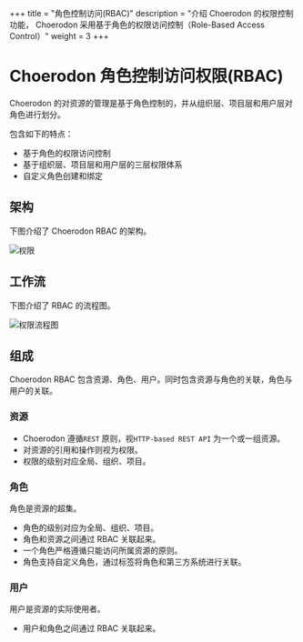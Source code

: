 ﻿+++
title = "角色控制访问(RBAC)"
description = "介绍 Choerodon 的权限控制功能， Choerodon 采用基于角色的权限访问控制（Role-Based Access Control）"
weight = 3
+++

# Choerodon 角色控制访问权限(RBAC)

Choerodon 的对资源的管理是基于角色控制的，并从组织层、项目层和用户层对角色进行划分。

包含如下的特点：

- 基于角色的权限访问控制
- 基于组织层、项目层和用户层的三层权限体系
- 自定义角色创建和绑定

## 架构

下图介绍了 Choerodon RBAC 的架构。

![权限](/img/docs/security/Choerodon_permission.png)

## 工作流

下图介绍了 RBAC 的流程图。

![权限流程图](/img/docs/security/Choerodon_permission-flow.png)

## 组成

Choerodon RBAC 包含资源、角色、用户。同时包含资源与角色的关联，角色与用户的关联。

### 资源

* Choerodon 遵循`REST` 原则，视`HTTP-based REST API` 为一个或一组资源。
* 对资源的引用和操作则视为权限。
* 权限的级别对应全局、组织、项目。

### 角色

角色是资源的超集。

* 角色的级别对应为全局、组织、项目。
* 角色和资源之间通过 RBAC 关联起来。
* 一个角色严格遵循只能访问所属资源的原则。
* 角色支持自定义角色，通过标签将角色和第三方系统进行关联。

### 用户

用户是资源的实际使用者。

* 用户和角色之间通过 RBAC 关联起来。